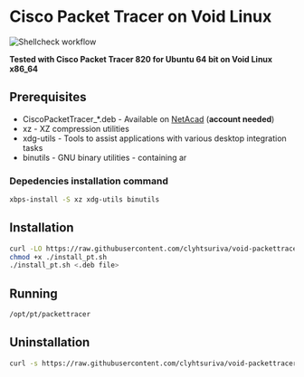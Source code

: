 # Cisco Packet Tracer on Void Linux
![Shellcheck workflow](https://github.com/clyhtsuriva/void-packettracer/actions/workflows/shellcheck-actions.yml/badge.svg)

**Tested with Cisco Packet Tracer 820 for Ubuntu 64 bit on Void Linux x86_64**

## Prerequisites

- CiscoPacketTracer_*.deb - Available on [NetAcad](https://www.netacad.com/portal/resources/packet-tracer) (**account needed**)
- xz - XZ compression utilities
- xdg-utils - Tools to assist applications with various desktop integration tasks
- binutils - GNU binary utilities - containing ar

### Depedencies installation command

```sh
xbps-install -S xz xdg-utils binutils
```

## Installation

```sh
curl -LO https://raw.githubusercontent.com/clyhtsuriva/void-packettracer/master/install_pt.sh
chmod +x ./install_pt.sh
./install_pt.sh <.deb file>
```

## Running

```sh
/opt/pt/packettracer
```

## Uninstallation

```sh
curl -s https://raw.githubusercontent.com/clyhtsuriva/void-packettracer/master/uninstall.sh | sudo bash
```
